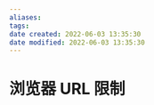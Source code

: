 ```yaml
---
aliases:
tags:
date created: 2022-06-03 13:35:30
date modified: 2022-06-03 13:35:30
---
```


# 浏览器 URL 限制

<!-- TODO 浏览器URL限制 -->
